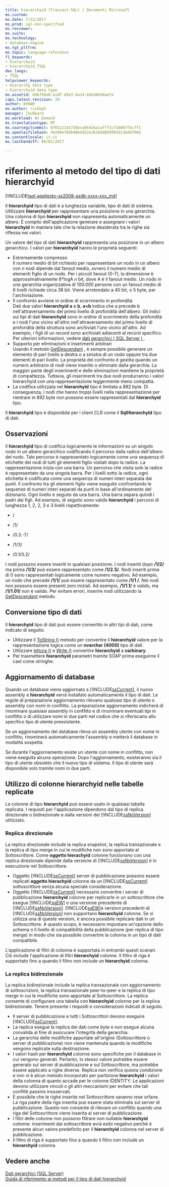 ```yaml
---
title: hierarchyid (Transact-SQL) | Documenti Microsoft
ms.custom: 
ms.date: 7/22/2017
ms.prod: sql-non-specified
ms.reviewer: 
ms.suite: 
ms.technology:
- database-engine
ms.tgt_pltfrm: 
ms.topic: language-reference
f1_keywords:
- hierarchyid
- hierarchyid_TSQL
dev_langs:
- TSQL
helpviewer_keywords:
- Hierarchy data type
- hierarchyid data type
ms.assetid: 69b756e0-a1df-45b3-8a24-6ded8658aefe
caps.latest.revision: 29
author: BYHAM
ms.author: rickbyh
manager: jhubbard
ms.workload: On Demand
ms.translationtype: MT
ms.sourcegitcommit: 876522142756bca05416a1afff3cf10467f4c7f1
ms.openlocfilehash: 44299e7ddb90bdd52e2638dd859993513bd6f966
ms.contentlocale: it-it
ms.lasthandoff: 09/01/2017

---
```

# <a name="hierarchyid-data-type-method-reference"></a>riferimento al metodo del tipo di dati hierarchyid
[!INCLUDE[tsql-appliesto-ss2008-asdb-xxxx-xxx_md](../../includes/tsql-appliesto-ss2008-asdb-xxxx-xxx-md.md)]

Il **hierarchyid** tipo di dati è a lunghezza variabile, tipo di dati di sistema. Utilizzare **hierarchyid** per rappresentare una posizione in una gerarchia. Una colonna di tipo **hierarchyid** non rappresenta automaticamente un albero. È compito dell'applicazione generare e assegnare i valori **hierarchyid** in maniera tale che la relazione desiderata tra le righe sia riflessa nei valori.
  
Un valore del tipo di dati **hierarchyid** rappresenta una posizione in un albero gerarchico. I valori per **hierarchyid** hanno le proprietà seguenti:
  
-   Estremamente compresso  
     Il numero medio di bit richiesto per rappresentare un nodo in un albero con *n* nodi dipende dal fanout medio, ovvero il numero medio di elementi figlio di un nodo. Per i piccoli fanout (0-7), la dimensione è approssimativamente 6\*logA *n*  bit, dove A è il fanout medio. Un nodo in una gerarchia organizzativa di 100.000 persone con un fanout medio di 6 livelli richiede circa 38 bit. Viene arrotondato a 40 bit, o 5 byte, per l'archiviazione.  
-   Il confronto avviene in ordine di scorrimento in profondità  
     Dati due valori **hierarchyid** **a** e **b**, **a<b** indica che a precede b nell'attraversamento del primo livello di profondità dell'albero. Gli indici sui tipi di dati **hierarchyid** sono in ordine di scorrimento della profondità e i nodi l'uno vicino all'altro nell'attraversamento del primo livello di profondità della struttura sono archiviati l'uno vicino all'altro. Ad esempio, i figli di un record sono archiviati adiacenti al record specifico. Per ulteriori informazioni, vedere [dati gerarchici &#40; SQL Server &#41; ](../../relational-databases/hierarchical-data-sql-server.md).  
-   Supporto per eliminazioni e inserimenti arbitrari  
     Usando il metodo [GetDescendant](../../t-sql/data-types/getdescendant-database-engine.md) , è sempre possibile generare un elemento di pari livello a destra o a sinistra di un nodo oppure tra due elementi di pari livello. La proprietà del confronto è gestita quando un numero arbitrario di nodi viene inserito o eliminato dalla gerarchia. La maggior parte degli inserimenti e delle eliminazioni mantiene la proprietà di compattezza. Tuttavia, gli inserimenti tra due nodi produrranno i valori hierarchyid con una rappresentazione leggermente meno compatta.  
-   La codifica utilizzata nel **hierarchyid** tipo è limitata a 892 byte. Di conseguenza, i nodi che hanno troppi livelli nella rappresentazione per rientrare in 892 byte non possono essere rappresentati dal **hierarchyid** tipo.  
  
Il **hierarchyid** tipo è disponibile per i client CLR come il **SqlHierarchyId** tipo di dati.
  
## <a name="remarks"></a>Osservazioni  
Il **hierarchyid** tipo di codifica logicamente le informazioni su un singolo nodo in un albero gerarchico codificando il percorso dalla radice dell'albero del nodo. Tale percorso è rappresentato logicamente come una sequenza di etichette dei nodi di tutti gli elementi figlio visitati dopo la radice. La rappresentazione inizia con una barra. Un percorso che visita solo la radice è rappresentato da una singola barra. Per i livelli sotto la radice, ogni etichetta è codificata come una sequenza di numeri interi separata dai punti. Il confronto tra gli elementi figlio viene eseguito confrontando le sequenze di numeri interi separati da punti in base all'ordinamento del dizionario. Ogni livello è seguito da una barra. Una barra separa quindi i padri dai figli. Ad esempio, di seguito sono valide **hierarchyid** i percorsi di lunghezza 1, 2, 2, 3 e 3 livelli rispettivamente:
  
-   /  
  
-   /1/  
  
-   /0.3.-7/  
  
-   /1/3/  
  
-   /0.1/0.2/  
  
I nodi possono essere inseriti in qualsiasi posizione. I nodi inseriti dopo **/1/2/** ma prima **/1/3/** può essere rappresentato come **/1/2.5/**. Nodi inseriti prima di 0 sono rappresentati logicamente come numero negativo. Ad esempio, un nodo che precede **/1/1/** può essere rappresentato come **/1/1 /**. Nei nodi non possono essere presenti zero iniziali. Ad esempio, **/1/1.1/** è valido, ma **/1/1.01/** non è valido. Per evitare errori, inserire nodi utilizzando la [GetDescendant](../../t-sql/data-types/getdescendant-database-engine.md) metodo.
  
## <a name="data-type-conversion"></a>Conversione tipo di dati
Il **hierarchyid** tipo di dati può essere convertito in altri tipi di dati, come indicato di seguito:
-   Utilizzare il [ToString ()](../../t-sql/data-types/tostring-database-engine.md) metodo per convertire il **hierarchyid** valore per la rappresentazione logica come un **nvarchar (4000)** tipo di dati.  
-   Utilizzare [lettura ()](../../t-sql/data-types/read-database-engine.md) e [Write ()](../../t-sql/data-types/write-database-engine.md) convertire **hierarchyid** a **varbinary**.  
-   Per trasmettere **hierarchyid** parametri tramite SOAP prima eseguirne il cast come stringhe.  
  
## <a name="upgrading-databases"></a>Aggiornamento di database
Quando un database viene aggiornato a [!INCLUDE[ssCurrent](../../includes/sscurrent-md.md)], il nuovo assembly e **hierarchyid** verrà installato automaticamente il tipo di dati. Le regole di preparazione aggiornamento rilevano qualsiasi tipo di utente o assembly con nomi in conflitto. La preparazione aggiornamento indicherà di rinominare qualsiasi assembly in conflitto e di rinominare eventuali tipi in conflitto o di utilizzare nomi in due parti nel codice che si riferiscano allo specifico tipo di utente preesistente.
  
Se un aggiornamento del database rileva un assembly utente con nome in conflitto, rinominerà automaticamente l'assembly e metterà il database in modalità sospetta.
  
Se durante l'aggiornamento esiste un utente con nome in conflitto, non viene eseguita alcuna operazione. Dopo l'aggiornamento, esisteranno sia il tipo di utente obsoleto che il nuovo tipo di sistema. Il tipo di utente sarà disponibile solo tramite nomi in due parti.
  
## <a name="using-hierarchyid-columns-in-replicated-tables"></a>Utilizzo di colonne hierarchyid nelle tabelle replicate
Le colonne di tipo **hierarchyid** può essere usato in qualsiasi tabella replicata. I requisiti per l'applicazione dipendono dal tipo di replica direzionale o bidirezionale e dalla versioni del [!INCLUDE[ssNoVersion](../../includes/ssnoversion-md.md)] utilizzato.
  
### <a name="one-directional-replication"></a>Replica direzionale
La replica direzionale include la replica snapshot, la replica transazionale e la replica di tipo merge in cui le modifiche non sono apportate al Sottoscrittore. Come **oggetto hierachyid** colonne funzionano con una replica direzionale dipende dalla versione di [!INCLUDE[ssNoVersion](../../includes/ssnoversion-md.md)] è in esecuzione nel Sottoscrittore.
-   Oggetto [!INCLUDE[ssCurrent](../../includes/sscurrent-md.md)] server di pubblicazione possono essere replicati **oggetto hierachyid** colonne da un [!INCLUDE[ssCurrent](../../includes/sscurrent-md.md)] sottoscrittore senza alcuna speciale considerazione.  
-   Oggetto [!INCLUDE[ssCurrent](../../includes/sscurrent-md.md)] necessario convertire i server di pubblicazione **hierarchyid** colonne per replicarle in un sottoscrittore che esegue [!INCLUDE[ssEW](../../includes/ssew-md.md)] o una versione precedente di [!INCLUDE[ssNoVersion](../../includes/ssnoversion-md.md)]. [!INCLUDE[ssEW](../../includes/ssew-md.md)]e versioni precedenti di [!INCLUDE[ssNoVersion](../../includes/ssnoversion-md.md)] non supportano **hierarchyid** colonne. Se si utilizza una di queste versioni, è ancora possibile replicare dati in un Sottoscrittore. A questo scopo, è necessario impostare un'opzione dello schema o il livello di compatibilità della pubblicazione (per replica di tipo merge) in modo che sia possibile convertire la colonna in un tipo di dati compatibile.  
  
L'applicazione di filtri di colonna è supportata in entrambi questi scenari. Ciò include l'applicazione di filtri **hierarchyid** colonne. Il filtro di riga è supportato fino a quando il filtro non include un **hierarchyid** colonna.
  
### <a name="bi-directional-replication"></a>La replica bidirezionale
La replica bidirezionale include la replica transazionale con aggiornamento di sottoscrizioni, la replica transazionale peer-to-peer e la replica di tipo merge in cui le modifiche sono apportate al Sottoscrittore. La replica consente di configurare una tabella con **hierarchyid** colonne per la replica bidirezionale. Tenere presente i requisiti e considerazioni indicati di seguito.
-   Il server di pubblicazione e tutti i Sottoscrittori devono eseguire [!INCLUDE[ssCurrent](../../includes/sscurrent-md.md)].  
-   La replica esegue la replica dei dati come byte e non esegue alcuna convalida al fine di assicurare l'integrità della gerarchia.  
-   La gerarchia delle modifiche apportate all'origine (Sottoscrittore o server di pubblicazione) non viene mantenuta quando le modifiche vengono replicate sulla destinazione.  
-   I valori hash per **hierarchyid** colonne sono specifiche per il database in cui vengono generati. Pertanto, lo stesso valore potrebbe essere generato sul server di pubblicazione e sul Sottoscrittore, ma potrebbe essere applicato a righe diverse. Replica non verifica questa condizione e non vi è alcun metodo incorporato per partizione **hierarchyid** i valori della colonna di quanto accade per le colonne IDENTITY. Le applicazioni devono utilizzare vincoli o gli altri meccanismi per evitare che tali conflitti passino inosservati.  
-   È possibile che le righe inserite nel Sottoscrittore saranno rese orfane. La riga padre della riga inserita può essere stata eliminata sul server di pubblicazione. Questo non consente di rilevare un conflitto quando una riga del Sottoscrittore viene inserita al server di pubblicazione.  
-   I filtri delle colonne non possono filtrare non nullable **hierarchyid** colonne: inserimenti dal sottoscrittore avrà esito negativo perché è presente alcun valore predefinito per il **hierarchyid** colonna nel server di pubblicazione.  
-   Il filtro di riga è supportato fino a quando il filtro non include un **hierarchyid** colonna.  
  
## <a name="see-also"></a>Vedere anche
[Dati gerarchici &#40;SQL Server&#41;](../../relational-databases/hierarchical-data-sql-server.md)  
[Guida di riferimento ai metodi per il tipo di dati hierarchyid](http://msdn.microsoft.com/library/01a050f5-7580-4d5f-807c-7f11423cbb06)
  
  

